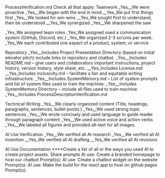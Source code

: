 ProcessVerification.md
Check all that apply:
Teamwork
_Yes__We were proactive
_Yes__We began with the end in mind
__Yes_We put first things first
_Yes__We looked for win-wins
__Yes_We sought first to understand, then be understood
__Yes_We synergized
_Yes__We sharpened the saw
 
_Yes_We assigned team roles
_Yes_We assigned used a communication system (GitHub, Discord, etc.)
_Yes_We organized 2-3 scrums per week.
_Yes_We each contributed one aspect of a product, system, or service
 
Repository
_Yes__Includes Project Presentation Directory (based on initial elevator pitch) include links
to repository and chatbot.
_Yes__Includes README.md – give users and collaborators important instructions, project
history, version history, style sheet, etc.
__Yes_Includes License.md
__Yes_Includes Inclusivity.md – facilitate a fair and equitable writing infrastructure.
_Yes__Includes SystemMemory.md – List of system prompts and list of system files used
to train the machine.
_Yes__Includes SystemMemory Directory – include all files used to train machine
_Yes__Includes ProcessDescriptionVerification.md
 
Technical Writing
_Yes__We clearly organized content (Title, headings, paragraphs, sentences, bullet points.)
_Yes__We used strong topic sentences
_Yes__We wrote concisely and used language to guide reader through paragraph content
_Yes__We used active voice and action verbs
_Yes__We labeled all figures and provided alt-text for all images.  
 
AI Use Verification
_Yes__We verified all AI research
_Yes__We verified all AI invention
__Yes_We verified all AI drafting
__Yes_We verified all AI revisions
 
AI Use Documentation
****Create a list of all or the ways you used AI to create project assets. Share prompts
AI use: Create a branded homepage to host our chatbot
Prompt(s):
AI use: Create a chatbot widget on the website
Prompt(s):
AI use: Make the build for the react app to host on github pages
Prompt(s):


